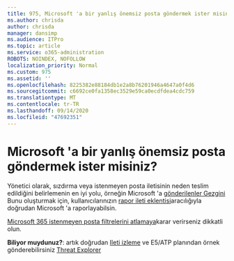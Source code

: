 ```yaml
---
title: 975, Microsoft 'a bir yanlış önemsiz posta göndermek ister misiniz?
ms.author: chrisda
author: chrisda
manager: dansimp
ms.audience: ITPro
ms.topic: article
ms.service: o365-administration
ROBOTS: NOINDEX, NOFOLLOW
localization_priority: Normal
ms.custom: 975
ms.assetid: ''
ms.openlocfilehash: 8225382e88184db1e2a8b76201946a4647a0f4d6
ms.sourcegitcommit: c6692ce0fa1358ec3529e59ca0ecdfdea4cdc759
ms.translationtype: MT
ms.contentlocale: tr-TR
ms.lasthandoff: 09/14/2020
ms.locfileid: "47692351"
---
```

# <a name="would-you-like-to-report-a-spam-false-positive-to-microsoft"></a>Microsoft 'a bir yanlış önemsiz posta göndermek ister misiniz?

Yönetici olarak, sızdırma veya istenmeyen posta iletisinin neden teslim edildiğini belirlemenin en iyi yolu, örneğin Microsoft 'a [gönderilenler Gezgini](https://protection.office.com/reportsubmission) Bunu oluşturmak için, kullanıcılarınızın [rapor ileti eklentisi](https://appsource.microsoft.com/product/office/WA104381180?src=office&tab=Overview)aracılığıyla doğrudan Microsoft 'a raporlayabilsin.

[Microsoft 365 istenmeyen posta filtrelerini atlamaya](https://docs.microsoft.com/exchange/troubleshoot/antispam/cautions-against-bypassing-spam-filters)karar verirseniz dikkatli olun.

**Biliyor muydunuz?**: artık doğrudan [Ileti izleme](https://protection.office.com/messagetrace) ve E5/ATP planından örnek gönderebilirsiniz [Threat Explorer](https://docs.microsoft.com/microsoft-365/security/office-365-security/threat-explorer)
